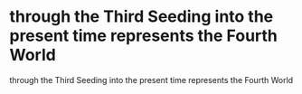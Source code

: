# through the Third Seeding into the present time represents the Fourth World

through the Third Seeding into the present time represents the Fourth World